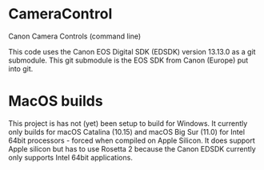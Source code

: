 # CameraControl
Canon Camera Controls (command line)

This code uses the Canon EOS Digital SDK (EDSDK) version 13.13.0 as a git submodule. This git submodule is the EOS SDK from Canon (Europe) put into git.

# MacOS builds
This project is has not (yet) been setup to build for Windows. It currently only builds for macOS Catalina (10.15) and macOS Big Sur (11.0) for Intel 64bit processors - forced when compiled on Apple Silicon. It does support Apple silicon but has to use Rosetta 2 because the Canon EDSDK currently only supports Intel 64bit applications.